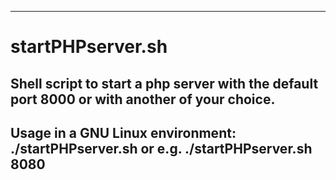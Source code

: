 
-------------------------------------------------------------------------
# startPHPserver.sh
## Shell script to start a php server with the default port 8000 or with another of your choice.
## Usage in a GNU Linux environment: ./startPHPserver.sh or e.g. ./startPHPserver.sh 8080
